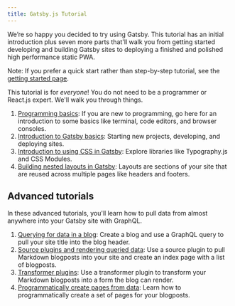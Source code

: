 ```yaml
---
title: Gatsby.js Tutorial
---
```

We’re so happy you decided to try using Gatsby. This tutorial has an initial introduction plus seven more parts that'll walk you from getting started developing and building Gatsby sites to deploying a finished and polished high performance static PWA.

Note: If you prefer a quick start rather than step-by-step tutorial, see the [getting started page](/docs/).

This tutorial is for *everyone*! You do not need to be a programmer or React.js expert. We'll walk you through things.

1. [Programming basics](/tutorial/part-zero/): If you are new to programming, go here for an introduction to some basics like terminal, code editors, and browser consoles.
2. [Introduction to Gatsby basics](/tutorial/part-one/): Starting new projects, developing, and deploying sites.
3. [Introduction to using CSS in Gatsby](/tutorial/part-two/): Explore libraries like Typography.js and CSS Modules.
4. [Building nested layouts in Gatsby](/tutorial/part-three/): Layouts are sections of your site that are reused across multiple pages like headers and footers.

## Advanced tutorials

In these advanced tutorials, you'll learn how to pull data from almost anywhere into your Gatsby site with GraphQL.

1. [Querying for data in a blog](/tutorial/part-four/): Create a blog and use a GraphQL query to pull your site title into the blog header.
2. [Source plugins and rendering queried data](/tutorial/part-five/): Use a source plugin to pull Markdown blogposts into your site and create an index page with a list of blogposts.
3. [Transformer plugins](/tutorial/part-six/): Use a transformer plugin to transform your Markdown blogposts into a form the blog can render.
4. [Programmatically create pages from data](/tutorial/part-seven/): Learn how to programmatically create a set of pages for your blogposts.